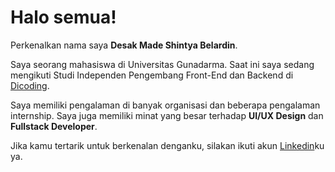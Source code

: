 # Halo semua! 

Perkenalkan nama saya **Desak Made Shintya Belardin**.

Saya seorang mahasiswa di Universitas Gunadarma. Saat ini saya sedang mengikuti Studi Independen Pengembang Front-End dan Backend di [Dicoding](https://www.dicoding.com/).

Saya memiliki pengalaman di banyak organisasi dan beberapa pengalaman internship. Saya juga memiliki minat yang besar terhadap  **UI/UX Design** dan **Fullstack Developer**.

Jika kamu tertarik untuk berkenalan denganku, silakan ikuti akun [Linkedin](https://www.linkedin.com/in/desak-made-shintya-belardin-54a451150//)ku ya.

